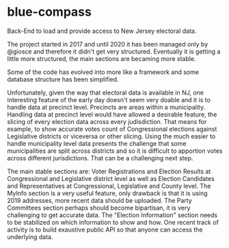 # blue-compass
Back-End to load and provide access to New Jersey electoral data.

The project started in 2017 and until 2020 it has been managed only by @giosce and therefore it didn't get very structured.
Eventually it is getting a little more structured, the main sections are becaming more stable.

Some of the code has evolved into more like a framework and some database structure has been simplified.

Unfortunately, given the way that electoral data is available in NJ, one interesting feature of the early day doesn't seem very doable and it is to handle data at precinct level.
Precincts are areas within a municipality. Handling data at precinct level would have allowed a desirable feature, the slicing of every election data across every judisdiction.
That means for example, to show accurate votes count of Congressional elections against Legislative districts or viceversa or other slicing. 
Using the much easier to handle municipality level data presents the challenge that some municipalities are split across districts and so it is difficult to apportion votes across different jurisdictions.
That can be a challenging next step.

The main stable sections are:
Voter Registrations and Election Results at Congressional and Legislative district level as well as Election Candidates and Representatives at Congressional, Legislative and County level.
The MyInfo section is a very useful feature, only drawback is that it is using 2019 addresses, more recent data should be uploaded.
The Party Committees section perhaps should become bipartisan, it is very challenging to get accurate data.
The "Election Information" section needs to be stabilized on which information to show and how.
One recent track of activity is to build exaustive public API so that anyone can access the underlying data.
